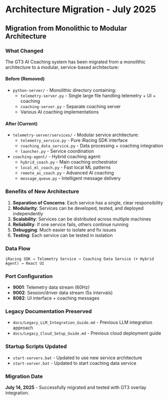 # Architecture Migration - July 2025

## Migration from Monolithic to Modular Architecture

### What Changed

The GT3 AI Coaching system has been migrated from a monolithic architecture to a modular, service-based architecture:

#### Before (Removed)

- `python-server/` - Monolithic directory containing:
  - `telemetry-server.py` - Single large file handling telemetry + UI + coaching
  - `coaching-server.py` - Separate coaching server
  - Various AI coaching implementations

#### After (Current)

- `telemetry-server/services/` - Modular service architecture:
  - `telemetry_service.py` - Pure iRacing SDK interface
  - `coaching_data_service.py` - Data processing + coaching integration
  - `launcher.py` - Service coordination
- `coaching-agent/` - Hybrid coaching agent:
  - `hybrid_coach.py` - Main coaching orchestrator
  - `local_ml_coach.py` - Fast local ML patterns
  - `remote_ai_coach.py` - Advanced AI coaching
  - `message_queue.py` - Intelligent message delivery

### Benefits of New Architecture

1. **Separation of Concerns**: Each service has a single, clear responsibility
2. **Modularity**: Services can be developed, tested, and deployed independently
3. **Scalability**: Services can be distributed across multiple machines
4. **Reliability**: If one service fails, others continue running
5. **Debugging**: Much easier to isolate and fix issues
6. **Testing**: Each service can be tested in isolation

### Data Flow

```
iRacing SDK → Telemetry Service → Coaching Data Service (+ Hybrid Agent) → React UI
```

### Port Configuration

- **9001**: Telemetry data stream (60Hz)
- **9002**: Session/driver data stream (5s intervals)
- **8082**: UI interface + coaching messages

### Legacy Documentation Preserved

- `docs/Legacy_LLM_Integration_Guide.md` - Previous LLM integration approach
- `docs/Legacy_Cloud_Setup_Guide.md` - Previous cloud deployment guide

### Startup Scripts Updated

- `start-servers.bat` - Updated to use new service architecture
- `start-server.bat` - Updated to start coaching data service

### Migration Date

**July 14, 2025** - Successfully migrated and tested with GT3 overlay integration.

